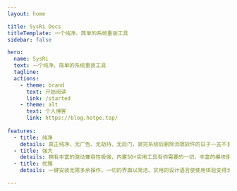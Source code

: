 ```yaml
---
layout: home

title: SysRi Docs
titleTemplate: 一个纯净、简单的系统重装工具
sidebar: false

hero:
  name: SysRi
  text: 一个纯净、简单的系统重装工具
  tagline: 
  actions:
    - theme: brand
      text: 开始阅读
      link: /started
    - theme: alt
      text: 个人博客
      link: https://blog.hotpe.top/
      
features:
  - title: 纯净
    details: 真正纯净、无广告、无劫持、无后门，装完系统后删除流氓软件的日子一去不复返！
  - title: 强大
    details: 拥有丰富的驱动兼容性极强，内置50+实用工具有你需要的一切，丰富的模块使PE拥有无限可能。
  - title: 优雅
    details: 一键安装无需多余操作，一切的界面以简洁、实用的设计语言使使用体验变得无比清爽。

---
```

